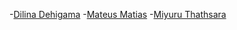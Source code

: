 -[Dilina Dehigama](https://github.com/dilinade)
-[Mateus Matias](https://github.com/UmMatias)
-[Miyuru Thathsara](https://github.com/MiyuruThathsara)
